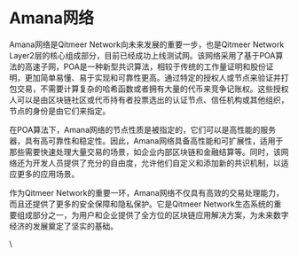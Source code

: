 # Amana网络

Amana网络是Qitmeer Network向未来发展的重要一步，也是Qitmeer Network Layer2层的核心组成部分，目前已经成功上线测试网。该网络采用了基于POA算法的高速子网，POA是一种新型共识算法，相较于传统的工作量证明和股份证明，更加简单易懂、易于实现和可靠性更高。通过特定的授权人或节点来验证并打包交易，不需要计算复杂的哈希函数或者拥有大量的代币来竞争记账权。这些授权人可以是由区块链社区或代币持有者投票选出的认证节点、信任机构或其他组织，节点的身份是由它们来指定。

在POA算法下，Amana网络的节点性质是被指定的，它们可以是高性能的服务器，具有高可靠性和稳定性。因此，Amana网络具备高性能和可扩展性，适用于那些需要快速处理大量交易的场景，如企业内部区块链和金融结算等。同时，该网络还为开发人员提供了充分的自由度，允许他们自定义和添加新的共识机制，以适应更多的应用场景。

作为Qitmeer Network的重要一环，Amana网络不仅具有高效的交易处理能力，而且还提供了更多的安全保障和隐私保护。它是Qitmeer Network生态系统的重要组成部分之一，为用户和企业提供了全方位的区块链应用解决方案，为未来数字经济的发展奠定了坚实的基础。

\
